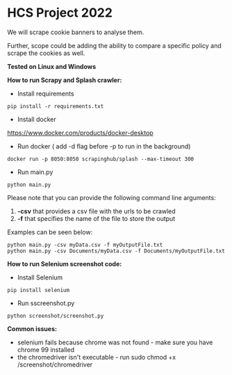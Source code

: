 # HCS Project 2022 
We will scrape cookie banners to analyse them.

Further, scope could be adding the ability to compare a specific policy and scrape the cookies as well.

**Tested on Linux and Windows** 

**How to run Scrapy and Splash crawler:**
- Install requirements

```
pip install -r requirements.txt
```

- Install docker

https://www.docker.com/products/docker-desktop

- Run docker ( add -d flag before -p to run in the background)

```
docker run -p 8050:8050 scrapinghub/splash --max-timeout 300
```

- Run main.py

```
python main.py
```

Please note that you can provide the following command line arguments:
1. **-csv** that provides a csv file with the urls to be crawled
2. **-f** that specifies the name of the file to store the output

Examples can be seen below:

```
python main.py -csv myData.csv -f myOutputFile.txt
python main.py -csv Documents/myData.csv -f Documents/myOutputFile.txt
```

**How to run Selenium screenshot code:**

- Install Selenium

```
pip install selenium
```

- Run sscreenshot.py

```
python screenshot/screenshot.py
```

**Common issues:**
- selenium fails because chrome was not found - make sure you have chrome 99 installed
- the chromedriver isn't executable - run sudo chmod +x /screenshot/chromedriver


